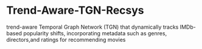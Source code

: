 # Trend-Aware-TGN-Recsys
trend-aware Temporal Graph Network (TGN) that dynamically tracks IMDb-based popularity shifts, incorporating metadata such as genres, directors,and ratings for recommending movies
